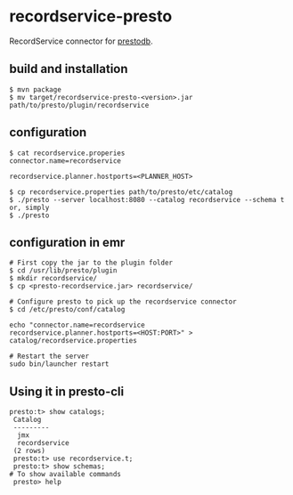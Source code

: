 # recordservice-presto

RecordService connector for [prestodb](http://prestodb.io).

## build and installation

```
$ mvn package
$ mv target/recordservice-presto-<version>.jar path/to/presto/plugin/recordservice
```

## configuration


```
$ cat recordservice.properies
connector.name=recordservice

recordservice.planner.hostports=<PLANNER_HOST>

$ cp recordservice.properties path/to/presto/etc/catalog
$ ./presto --server localhost:8080 --catalog recordservice --schema t
or, simply
$ ./presto
```

## configuration in emr
```
# First copy the jar to the plugin folder
$ cd /usr/lib/presto/plugin
$ mkdir recordservice/
$ cp <presto-recordservice.jar> recordservice/

# Configure presto to pick up the recordservice connector
$ cd /etc/presto/conf/catalog

echo "connector.name=recordservice
recordservice.planner.hostports=<HOST:PORT>" > catalog/recordservice.properties

# Restart the server
sudo bin/launcher restart
```

## Using it in presto-cli
```
presto:t> show catalogs;
 Catalog
 ---------
  jmx
  recordservice
 (2 rows)
 presto:t> use recordservice.t;
 presto:t> show schemas;
# To show available commands
 presto> help
